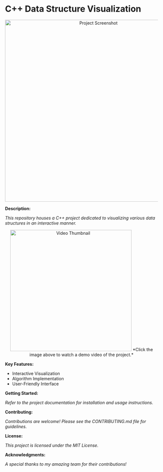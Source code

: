 # C++ Data Structure Visualization

<div align="center">
<img src="path/to/your/screenshot.png" alt="Project Screenshot" width="600"> </div>

**Description:**

*This repository houses a C++ project dedicated to visualizing various data structures in an interactive manner.* 

<div align="center">
<a href="link/to/your/video"><img src="path/to/video/thumbnail.jpg" alt="Video Thumbnail" width="400"></a> 
*Click the image above to watch a demo video of the project.*
</div>

**Key Features:**

* Interactive Visualization
* Algorithm Implementation
* User-Friendly Interface

**Getting Started:**

*Refer to the project documentation for installation and usage instructions.*

**Contributing:**

*Contributions are welcome! Please see the CONTRIBUTING.md file for guidelines.*

**License:**

*This project is licensed under the MIT License.*

**Acknowledgments:**

*A special thanks to my amazing team for their contributions!*
